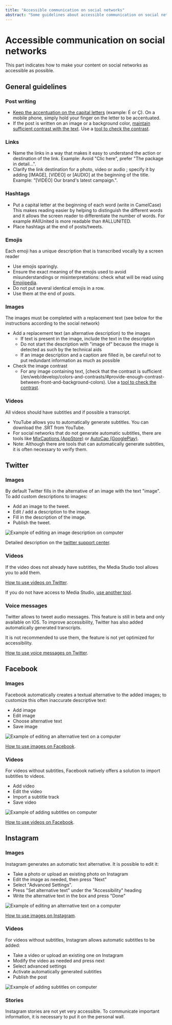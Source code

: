 ```yaml
---
title: "Accessible communication on social networks"
abstract: "Some guidelines about accessible communication on social networks"
---
```


# Accessible communication on social networks

This part indicates how to make your content on social networks as accessible as possible.

## General guidelines

### Post writing
- [Keep the accentuation on the capital letters](/fr/contenu-editorial/#comment-mettre-des-accents-aux-majuscules) (example: É or Ç).
On a mobile phone, simply hold your finger on the letter to be accentuated.
- If the post is written on an image or a background color, [maintain sufficient contrast with the text](/en/web/develop/colors-and-contrasts/#provide-enough-contrast-between-front-and-background-colors).
Use a [tool to check the contrast](/en/web/toolbox/methods-and-test-tools/color-contrast-level).

### Links
- Name the links in a way that makes it easy to understand the action or destination of the link. Example: Avoid "Clic here", prefer "The package in detail…".
- Clarify the link destination for a photo, video or audio ; specify it by adding [IMAGE], [VIDEO] or [AUDIO] at the beginning of the title. Example: "[VIDEO] Our brand's latest campaign.".

### Hashtags
- Put a capital letter at the beginning of each word (write in CamelCase) 
This makes reading easier by helping to distinguish the different words and it allows the screen reader to differentiate the number of words.
For example #AllUnited is more readable than #ALLUNITED.
- Place hashtags at the end of posts/tweets.

### Emojis
Each emoji has a unique description that is transcribed vocally by a screen reader
- Use emojis sparingly.
- Ensure the exact meaning of the emojis used to avoid misunderstandings or misinterpretations: check what will be read using [Emojipedia](https://emojipedia.org/).
- Do not put several identical emojis in a row.
- Use them at the end of posts.

### Images
The images must be completed with a replacement text (see below for the instructions according to the social network)
- Add a replacement text (an alternative description) to the images
  - If text is present in the image, include the text in the description
  - Do not start the description with "image of" because the image is detected as such by the technical aids 
  - If an image description and a caption are filled in, be careful not to put redundant information as much as possible
- Check the image contrast
  - For any image containing text, [check that the contrast is sufficient (/en/web/develop/colors-and-contrasts/#provide-enough-contrast-between-front-and-background-colors).
Use a [tool to check the contrast](/en/web/test/#test-colors-and-contrasts).

### Videos
All videos should have subtitles and if possible a transcript.
- YouTube allows you to automatically generate subtitles. You can download the .SRT from YouTube.
- For social networks that do not generate automatic subtitles, there are tools like [MixCaptions (AppStore)](https://apps.apple.com/us/app/mixcaptions-video-captions/id952426779) or [AutoCap (GooglePlay)](https://play.google.com/store/apps/details?id=com.laika.kinetictypovid&hl=en_US&gl=US).
- Note: Although there are tools that can automatically generate subtitles, it is often necessary to verify them.

## Twitter

### Images
By default Twitter fills in the alternative of an image with the text "image".
To add custom descriptions to images:
- Add an image to the tweet.
- Edit / add a description to the image.
- Fill in the description of the image.
- Publish the tweet.

<img src="/en/editorial-content/images/twitter-images.png" alt="Example of editing an image description on computer" class="img-fluid" />

Detailed description on the [twitter support center](https://help.twitter.com/en/using-twitter/picture-descriptions).

### Videos
If the video does not already have subtitles, the Media Studio tool allows you to add them.

[How to use videos on Twitter](https://help.twitter.com/en/using-twitter/media-studio).

If you do not have access to Media Studio, [use another tool](#videos).

### Voice messages
Twitter allows to tweet audio messages. This feature is still in beta and only available on IOS. To improve accessibility, Twitter has also added automatically generated transcripts.

It is not recommended to use them, the feature is not yet optimized for accessibility.

[How to use voice messages on Twitter](https://help.twitter.com/en/using-twitter/voice-tweet).

## Facebook

### Images
Facebook automatically creates a textual alternative to the added images; to customize this often inaccurate descriptive text:
- Add image
- Edit image
- Choose alternative text
- Save image

<img src="/en/editorial-content/images/facebook-images.png" alt="Example of editing an alternative text on a computer" class="img-fluid" />

[How to use images on Facebook](https://www.facebook.com/help/214124458607871?helpref=related).

### Videos
For videos without subtitles, Facebook natively offers a solution to import subtitles to videos.
- Add video
- Edit the video
- Import a subtitle track
- Save video

<img src="/en/editorial-content/images/facebook-videos.png" alt="Example of adding subtitles on computer" class="img-fluid" />

[How to use videos on Facebook](https://www.facebook.com/help/261764017354370).

## Instagram

### Images
Instagram generates an automatic text alternative. It is possible to edit it:
- Take a photo or upload an existing photo on Instagram
- Edit the image as needed, then press "Next"
- Select "Advanced Settings".
- Press "Set alternative text" under the "Accessibility" heading
- Write the alternative text in the box and press "Done"

<img src="/en/editorial-content/images/instagram-images.png" alt="Example of editing an alternative text on a computer" class="img-fluid" />

[How to use images on Instagram](https://help.instagram.com/308605337351503).

### Videos
For videos without subtitles, Instagram allows automatic subtitles to be added:
- Take a video or upload an existing one on Instagram
- Modify the video as needed and press next
- Select advanced settings
- Activate automatically generated subtitles
- Publish the post

<img src="/en/editorial-content/images/instagram-videos.png" alt="Example of adding subtitles on computer" class="img-fluid" />

### Stories
Instagram stories are not yet very accessible.
To communicate important information, it is necessary to put it on the personal wall. 

